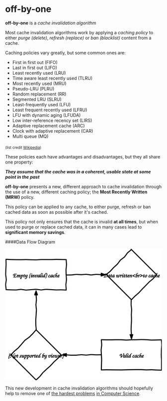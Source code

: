 # off-by-one
**off-by-one** is a *cache invalidation algorithm*

Most cache invalidation algorithms work by applying a *caching policy* to either *purge (delete)*, *refresh (replace)* or *ban (blacklist)* content from a cache.

Caching policies vary greatly, but some common ones are:

- First in first out (FIFO)
- Last in first out (LIFO)
- Least recently used (LRU)
- Time aware least recently used (TLRU)
- Most recently used (MRU)
- Pseudo-LRU (PLRU)
- Random replacement (RR)
- Segmented LRU (SLRU)
- Least-frequently used (LFU)
- Least frequent recently used (LFRU)
- LFU with dynamic aging (LFUDA)
- Low inter-reference recency set (LIRS)
- Adaptive replacement cache (ARC)
- Clock with adaptive replacement (CAR)
- Multi queue (MQ)

<sub>(list credit <a href="https://wikipedia.org/wiki/Cache_replacement_policies">Wikipedia</a>) </sub>

These policies each have advantages and disadvantages, but they all share one property:

***They assume that the cache was in a coherent, usable state at some point in the past***

**off-by-one** presents a new, different approach to cache invalidation through the use of a new, different caching policy; the **Most Recently Written (MRW)** policy.

This policy can be applied to any cache, to either purge, refresh or ban cached data as soon as possible after it's cached.

This policy not only ensures that the cache is invalid **at all times**, but when used to purge or replace cached data, it can in many cases lead to **significant memory savings**.

####Data Flow Diagram

![Example](./docs/img/mrw.svg)

This new development in cache invalidation algorithms should hopefully help to remove one of [the hardest problems](https://martinfowler.com/bliki/TwoHardThings.html) [in Computer Science](https://twitter.com/secretGeek/status/7269997868).